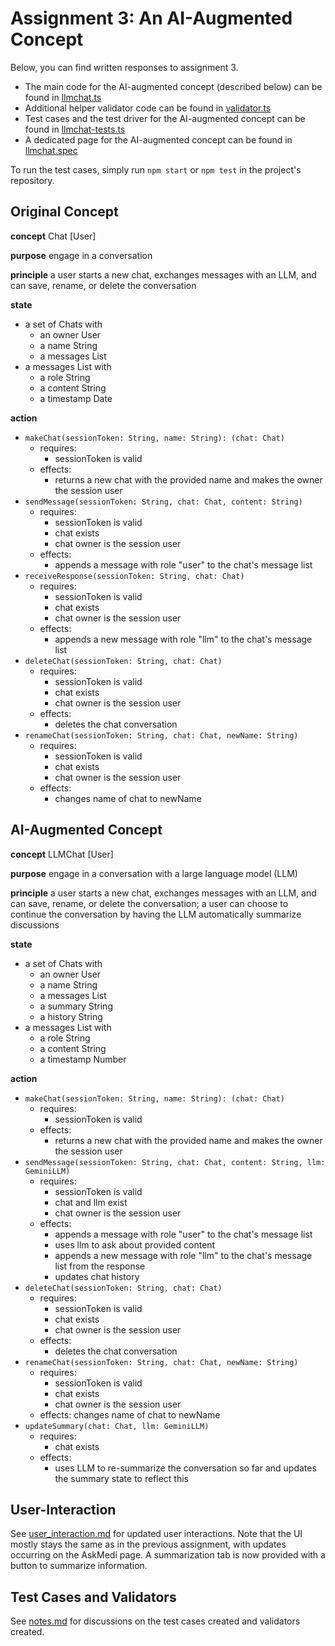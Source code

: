 # Assignment 3: An AI-Augmented Concept

Below, you can find written responses to assignment 3.

- The main code for the AI-augmented concept (described below) can be found in [llmchat.ts](llmchat.ts)
- Additional helper validator code can be found in [validator.ts](validator.ts)
- Test cases and the test driver for the AI-augmented concept can be found in [llmchat-tests.ts](llmchat-tests.ts)
- A dedicated page for the AI-augmented concept can be found in [llmchat.spec](llmchat.spec)

To run the test cases, simply run `npm start` or `npm test` in the project's repository.

## Original Concept

**concept** Chat \[User\]

**purpose** engage in a conversation

**principle** a user starts a new chat, exchanges messages with an LLM, and can save, rename, or delete the conversation

**state**

- a set of Chats with
  - an owner User
  - a name String
  - a messages List
- a messages List with
  - a role String
  - a content String
  - a timestamp Date

**action**

- `makeChat(sessionToken: String, name: String): (chat: Chat)`
  - requires:
    - sessionToken is valid
  - effects:
    - returns a new chat with the provided name and makes the owner the session user
- `sendMessage(sessionToken: String, chat: Chat, content: String)`
  - requires:
    - sessionToken is valid
    - chat exists
    - chat owner is the session user
  - effects:
    - appends a message with role "user" to the chat's message list
- `receiveResponse(sessionToken: String, chat: Chat)`
  - requires:
    - sessionToken is valid
    - chat exists
    - chat owner is the session user
  - effects:
    - appends a new message with role "llm" to the chat's message list
- `deleteChat(sessionToken: String, chat: Chat)`
  - requires:
    - sessionToken is valid
    - chat exists
    - chat owner is the session user
  - effects:
    - deletes the chat conversation
- `renameChat(sessionToken: String, chat: Chat, newName: String)`
  - requires:
    - sessionToken is valid
    - chat exists
    - chat owner is the session user
  - effects:
    - changes name of chat to newName

## AI-Augmented Concept

**concept** LLMChat \[User\]

**purpose** engage in a conversation with a large language model (LLM)

**principle** a user starts a new chat, exchanges messages with an LLM, and can save, rename, or delete the conversation; a user can choose to continue the conversation by having the LLM automatically summarize discussions

**state**

- a set of Chats with
  - an owner User
  - a name String
  - a messages List
  - a summary String
  - a history String
- a messages List with
  - a role String
  - a content String
  - a timestamp Number

**action**

- `makeChat(sessionToken: String, name: String): (chat: Chat)`
  - requires:
    - sessionToken is valid
  - effects:
    - returns a new chat with the provided name and makes the owner the session user
- `sendMessage(sessionToken: String, chat: Chat, content: String, llm: GeminiLLM)`
  - requires:
    - sessionToken is valid
    - chat and llm exist
    - chat owner is the session user
  - effects:
    - appends a message with role "user" to the chat's message list
    - uses llm to ask about provided content
    - appends a new message with role "llm" to the chat's message list from the response
    - updates chat history
- `deleteChat(sessionToken: String, chat: Chat)`
  - requires:
    - sessionToken is valid
    - chat exists
    - chat owner is the session user
  - effects:
    - deletes the chat conversation
- `renameChat(sessionToken: String, chat: Chat, newName: String)`
  - requires:
    - sessionToken is valid
    - chat exists
    - chat owner is the session user
  - effects: changes name of chat to newName
- `updateSummary(chat: Chat, llm: GeminiLLM)`
  - requires:
    - chat exists
  - effects:
    - uses LLM to re-summarize the conversation so far and updates the summary state to reflect this

## User-Interaction

See [user_interaction.md](user_interaction.md) for updated user interactions. Note that the UI mostly stays the same as in the previous assignment, with updates occurring on the AskMedi page. A summarization tab is now provided with a button to summarize information.

## Test Cases and Validators

See [notes.md](notes.md) for discussions on the test cases created and validators created.

